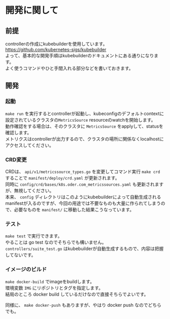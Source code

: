 # 開発に関して

## 前提

controllerの作成にkubebuilderを使用しています。  
https://github.com/kubernetes-sigs/kubebuilder  
よって、基本的な開発手順はkubebuilderのドキュメントにある通りになります。  
よく使うコマンドやひと手間入れる部分などを書いておきます。

## 開発

### 起動

`make run` を実行するとcontrollerが起動し、kubeconfigのデフォルトcontextに設定されているクラスタの`MetricsSource` resourceのwatchを開始します。  
動作確認をする場合は、そのクラスタに `MetricsSource` をapplyして、statusを確認します。  
メトリクスはcontrollerが出力するので、クラスタの場所に関係なくlocalhostにアクセスしてください。

### CRD変更

CRDは、 `api/v1/metricssource_types.go` を変更してコマンド実行 `make crd` することで `manifest/deploy/crd.yaml` が更新されます。  
同時に `config/crd/bases/k8s.oder.com_metricssources.yaml` も更新されますが、無視してください。  
本来、 `config` ディレクトリはこのようにkubebuilderによって自動生成されるmanifestが入るのですが、今回の用途では不要なものも大量に作られてしまうので、必要なものを `manifest/` に移動した結果こうなっています。  

### テスト

`make test` で実行できます。  
やることは go test なのでそちらでも構いません。  
`controllers/suite_test.go` はkubebuilderが自動生成するもので、内容は把握してないです。

### イメージのビルド

`make docker-build` でimageをbuildします。  
環境変数 `IMG` にリポジトリとタグを指定します。  
結局のところ docker build しているだけなので直接そちらでよいです。

同様に、 `make docker-push` もありますが、やはり docker push なのでどちらでも。
